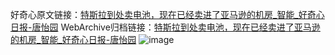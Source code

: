 好奇心原文链接：[特斯拉到处卖电池，现在已经卖进了亚马逊的机房_智能_好奇心日报-唐怡园](https://www.qdaily.com/articles/9141.html)
WebArchive归档链接：[特斯拉到处卖电池，现在已经卖进了亚马逊的机房_智能_好奇心日报-唐怡园](http://web.archive.org/web/20190623153853/https://www.qdaily.com/articles/9141.html)
![image](http://ww3.sinaimg.cn/large/007d5XDply1g3ve7ik316j30u03c54qp)